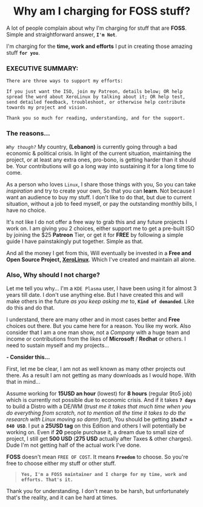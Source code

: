 <h1 align="center">Why am I charging for FOSS stuff?</h1>

A lot of people complain about why I'm charging for stuff that are **FOSS**. Simple and straightforward answer, **`I'm Not`**.

I'm charging for the **time, work and efforts** I put in creating those amazing stuff **`for you`**.

### EXECUTIVE SUMMARY:

```
There are three ways to support my efforts:

If you just want the ISO, join my Patreon, details below; OR help spread the word about XeroLinux by talking about it; OR help test, send detailed feedback, troubleshoot, or otherwise help contribute towards my project and vision.

Thank you so much for reading, understanding, and for the support.
```

### The reasons...

_`Why though?`_ My country, **(Lebanon)** is currently going through a bad economic & political crisis. In light of the current situation, maintaining the project, or at least any extra ones, pro-bono, is getting harder than it should be. Your contributions will go a long way into sustaining it for a long time to come.

As a person who loves `Linux`, I share those things with you, So you can take _inspiration_ and try to create your own, So that you can **learn**. Not because I want an audience to buy my stuff. I don't like to do that, but due to current situation, without a job to feed myself, or pay the outstanding monthly bills, I have no choice.

It's not like I do not offer a free way to grab this and any future projects I work on. I am giving you 2 choices, either support me to get a pre-built ISO by joining the $25 **Patreon** Tier, or get it for **FREE** by following a simple guide I have painstakingly put together. Simple as that.

And all the money I get from this, Will eventually be invested in a **Free and Open Source Project, [XeroLinux](https://xerolinux.xyz/)**. Which I've created and maintain all alone.

### Also, Why should I not charge?

Let me tell you why... I'm a `KDE Plasma` user, I have been using it for almost 3 years till date. I don't use anything else. But I have created this and will make others in the future *as you keep asking me* to, **`Kind of demanded`**. Like do this and do that.

I understand, there are many other and in most cases better and **Free** choices out there. But you came here for a reason. You like my work. Also consider that I am a one man show, not a _Company_ with a huge team and income or contributions from the likes of **Microsoft** / **Redhat** or others. I need to sustain myself and my projects...

**- Consider this...**

First, let me be clear, I am not as well known as many other projects out there. As a result I am not getting as many downloads as I would hope. With that in mind...

Assume working for **15USD an hour** (lowest) for **8 hours** (regular 9to5 job) which is currently not possible due to economic crisis. And if it takes **`7 days`** to build a Distro with a DE/WM (_trust me it takes that much time when you do everything from scratch, not to mention all the time it takes to do the research with Linux moving so damn fast_), You should be getting **`15x8x7 = 840 USD`**. I put a **25USD tag** on this Edition and others I will potentially be working on. Even if **20** people purchase it, a dream due to small size of project, I still get **500 USD** (**275 USD** actually after Taxes & other charges). Dude I'm not getting half of the actual work I've done.

**FOSS** doesn't mean `FREE OF COST`. It means **`Freedom`** to choose. So you're free to choose either my stuff or other stuff.

> **`Yes, I'm a FOSS maintainer and I charge for my time, work and efforts. That's it.`**

Thank you for understanding. I don't mean to be harsh, but unfortunately that's the reality, and it can be hard at times.
